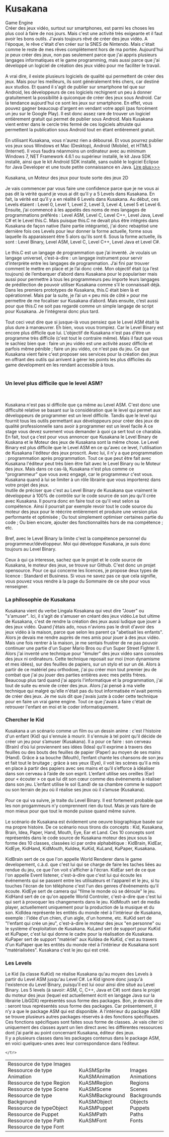# Kusakana
Game Engine<br/>
Créer des jeux vidéo, surtout sur smartphones, est parmi les choses les plus cool à faire de nos jours. Mais c'est une activité très exigeante et il faut avoir les bons outils. J'avais toujours rêvé de créer des jeux vidéo. A l'époque, le rêve c'était d'en créer sur la SNES de Nintendo. Mais c'était comme le reste de mes rêves complètement hors de ma portée. Aujourd'hui je peux créer des jeux, non pas seulement parce que j'ai appris plusieurs langages informatiques et le game programming, mais aussi parce que j'ai développé un logiciel de création des jeux vidéo pour me faciliter le travail. 
<br/><br/>
A vrai dire, il existe plusieurs logiciels de qualité qui permettent de créer des jeux. Mais pour les meilleurs, ils sont généralement très chers, car destiné aux studios. Et quand il s'agit de publier sur smartphone tel que sur Android, les développeurs de ces logiciels rechignent un peu à donner gratuitement la possibilité à quiconque de créer des jeux sous Android. Car la tendance aujourd'hui ce sont les jeux sur smartphone. En effet, vous pouvez gagner beaucoup d'argent en vendant votre appli (pas forcément un jeu sur le Google Play). Il est donc assez rare de trouver un logiciel entièrement gratuit qui permet de publier sous Android. Mais Kusakana vient entrer dans le cercle très fermé de ces logiciels altruiste qui permettent la publication sous Android tout en étant entièrement gratuit. 
<br/><br/>
En utilisant Kusakana, vous n'aurez rien a déboursé. Et vous pourrez publier vos jeux sous Windows et Mac (Desktop), Android (Mobile), et HTML5 (Internet). Il vous faudra néanmoins un ordinateur avec au minimum Windows 7, NET Framework 4.6.1 ou supérieur installé, le kit Java SDK installé, ainsi que le kit Android SDK installé, sans oublié le logiciel Eclipse for Java Developer et une toute petite connaissance en Java. 
<a href= "http://www.negrorevolutio.com/kusakana.html" >Lire plus>>></a>
<br/><br/>
Kusakana, un Moteur des jeux pour toute sorte des jeux 2D
<br/><br/>
Je vais commencer par vous faire une confidence parce que je ne vous ai pas dit la vérité quand je vous ai dit qu’il y a 5 Levels dans Kusakana. En fait, la vérité est qu’il y a en réalité 6 Levels dans Kusakana. Au début, ces Levels étaient : Level 0, Level 1, Level 2, Level 3, Level 4, Level 5 et Level 6. Ensuite, j’ai commencé à les appelés des noms de mes langages de programmations préférés : Level ASM, Level C, Level C++, Level Java, Level C# et le Level this.C. Mais puisque this.C ne devait plus être intégrés dans Kusakana de façon native (faire partie intégrante), j'ai donc rebaptisé une dernière fois ces Levels pour leur donner la forme actuelle, forme sous laquelle ils apparaissent être 5 alors qu'ils sont 6. Sous la forme actuelle, ils sont : Level Binary, Level ASM, Level C, Level C++, Level Java et Level C#.
<br/><br/>
Le this.C est un langage de programmation que j’ai inventé. Je voulais un langage universel, c’est-à-dire : un langage instrument pour servir d’interprète entre les langages de programmation. J’ai fini par trouver comment le mettre en place et je l’ai donc créé. Mon objectif était (ça l’est toujours) de l’embarquer d’abord dans Kusakana pour le populariser mais aussi pour permettre à tous les programmeurs peu importe leurs langages de prédilection de pouvoir utiliser Kusakana comme s’il le connaissait déjà. Dans les premiers prototypes de Kusakana, this.C était bien là et opérationnel. Mais par la suite, je l’ai un « peu mis de côté » pour me permettre de me focaliser sur Kusakana d’abord. Mais ensuite, c’est aussi pour que this.C ne soit pas regardé comme un simple langage de script pour Kusakana. Je l’intégrerai donc plus tard.
<br/><br/>
Tout ceci veut dire que si jusque-là vous pensiez que le Level ASM était la plus dure à manœuvrer. Eh bien, vous vous trompiez. Car le Level Binary est encore plus difficile que lui.
L'objectif de Kusakana n'est pas d'être un programme très difficile (c'est tout le contraire même). Mais il faut que vous le sachiez bien que : faire un jeu vidéo est une activité assez difficile et parfois même pénible ; faire un jeu vidéo, ce n'est pas du jeu. Ce que Kusakana vient faire c'est proposer ses services pour la création des jeux en offrant des outils qui arrivent à gérer les points les plus difficiles du game development en les rendant accessible à tous.
<br/><br/>
<h3>Un level plus difficile que le level ASM?</h3>
<br/><br/>
Kusakana n'est pas si difficile que ça même au Level ASM. C'est donc une difficulté relative se basant sur la considération que le level qui permet aux développeurs de programmer est un level difficile. Tandis que le level qui fournit tous les outils permettant aux développeurs pour créer des jeux de qualité professionnelle sans avoir à programmer est un level facile
A ce stage vous devez surement vous demander à quoi ça sert tout ce charabia. En fait, tout ça c’est pour vous annoncer que Kusakana le Level Binary de Kuskana et le Moteur des jeux de Kusakana sont la même chose.
Le Level Binary est plus difficile que le Level ASM en ce qu'avec ce level, l'utilisation de Kusakana l'éditeur des jeux proscrit. Avec lui, il n'y a que programmation : programmation après programmation. Tout ce que peut être fait avec Kusakana l'éditeur peut très bien être fait avec le Level Binary ou le Moteur des jeux. Mais dans ce cas-là, Kusakana n'est plus comme ce "programmeur" que vous avez engagé, car le programmeur c'est vous. Kusakana quand à lui se limiter à un rôle librairie que vous importerez dans votre projet des jeux.<br/>
Inutile de préciser que c'est au Level Binary de Kusakana que vraiment le développeur à 100% de contrôle sur le code source de son jeu qu'il crée avec Kusakana. Il pourra donc en faire tout ce qu'il veut selon sa compétence. Ainsi il pourrait par exemple revoir tout le code source du moteur des jeux pour le réécrire entièrement et produire une version plus performante et optimisée ; Ou tout simplement optimiser certaines partie du code ; Ou bien encore, ajouter des fonctionnalités hors de ma compétence ; etc.
<br/><br/>
Bref, avec le Level Binary la limite c'est la compétence personnel du programmeur/dévéloppeur. Moi qui développe Kusakana, je suis donc toujours au Level Binary.
<br/><br/>
Ceux à qui ça interesse, sachez que le projet et le code source de Kusakana, le moteur des jeux, se trouve sur Github. C'est donc un projet opensource. Pour ce qui concerne les licences, je propose deux types de licence : Standard et Business. Si vous ne savez pas ce que cela signifie, vous pouvez vous rendre à la page du Sommaire de ce site pour vous renseigner.

<h3>La philosophie de Kusakana</h3>

Kusakana vient du verbe Lingala Kosakana qui veut dire "Jouer" ou "s'amuser". Ici, il s'agit de s'amuser en créant des jeux vidéo.Le but ultime de Kusakana, c'est de rendre la création des jeux aussi ludique que jouer à des jeux vidéo.
Quand j'étais ado, nous n'avions pas le droit d'avoir des jeux vidéo à la maison, parce que selon les parent ça "abetisait les enfants". Alors je devais me rendre auprès de mes amis pour jouer à des jeux vidéo. Mais une fois rentrer à la maison, je me sentais frustrer de ne pas pouvoir continuer une partie d'un Super Mario Bros ou d'un Super Street Fighter II. Alors j'ai inventé une technique pour "émuler" des jeux vidéo sans consoles des jeux ni ordinateurs. Cette technique reposait sur moi (mon dynamisme et mes idées), sur des feuilles de papiers, sur un stylo et sur un dé. Alors à partir de ce matériel peu orthodoxe, j'ai pu créer mon tout premier jeu de combat que j'ai pu jouer des parties entières avec mes petits frères.
Beaucoup plus tard quand j'ai appris l'informatique et la programmation, j'ai tout de suite eu envie de créer des jeux. Alors j'ai pensé à ma vielle technique qui malgré qu'elle n'était pas du tout informatisée m'avait permis de créer des jeux. Je me suis dit que j'avais juste à coder cette technique pour en faire un vrai game engine. Tout ce que j'avais à faire c'était de retrouver l'enfant en moi et le coder informatiquement.

<h3>Chercher le Kid</h3>

Kusakana a un scénario comme un film ou un dessin anime : c'est l'histoire d'un enfant (Kid) qui s'ennuie à mourir. Il s'ennuie à tel point qu’il décide de créer un jeu pour s’amuser (Kusakana). Il a pour ce faire : son cerveau (Brain) d’où lui proviennent ses idées (Idea) qu’il exprime à travers des feuilles ou des bouts des feuilles de papier (Paper) au moyen de ses mains (Hand). Grâce à sa bouche (Mouth), l’enfant chante les chansons de son jeu et fait tout le bruitage ; grâce à ses yeux (Eye), il voit les scènes qu’il a mis en place à partir des papiers avec ses mains et qu’il s’efforce à idéaliser dans son cerveau à l’aide de son esprit. L’enfant utilise ses oreilles (Ear) pour « écouter » ce que lui dit son cœur comme des événements à réaliser dans son jeu. L’enfant utilise le sol (Land) de sa chambre comme le support ou son terrain de jeu où il réalise ses jeux où il s’amuse (Kusakana).
<br/><br/>
Pour ce qui va suivre, je traite du Level Binary. Il est fortement probable que les non progammeurs n'y comprennent rien du tout. Mais je vais faire de mon mieux pour que tout le monde puisse quand même suivre.
<br/><br/>
Le scénario de Kusakana est évidement une oeuvre biographique basée sur ma propre histoire. De ce scénario nous tirons dix concepts : Kid, Kusakana, Brain, Idea, Paper, Hand, Mouth, Eye, Ear et Land. Ces 10 concepts sont représentés dans le code source de Kusakana moteur des jeux sous la forme des 10 classes, classées ici par ordre alphabétique : KidBrain, KidEar, KidEye, KidHand, KidMouth, KuIdea, KuKid, KuLand, KuPaper, Kusakana.
<br/><br/>
KidBrain sert de ce que l'on appelle World Renderer dans le game developement, c.à.d. que c'est lui qui se charge de faire les taches liées au rendue du jeu, ce que l'on voit s'afficher à l'écran.
KidEar sert de ce que l'on appelle Event listener, c'est-à-dire que c'est lui qui écoute les événements qui se passent entre les utilisateurs et l'appareil et le jeu, si tu touches l'écran de ton téléphone c'est l'un des genres d'événements qu'il écoute.
KidEye sert de camera qui "filme le monde où se déroule" le jeu.
KidHand sert de ce qu'on appelle World Controler, c'est-à-dire que c'est lui qui sert à provoquer les changements dans le jeu.
KidMouth sert de media player, actuellement uniquement pour la production de la musique et du son.
KidIdea représente les entités du monde réel à l'intérieur de Kusakana, exemple : l'idée d'un chien, d'un aigle, d'un homme, etc.
KuKid sert de "l'enfant qui crée un jeu", c'est-à-dire le moteur des jeux "en personne" ou le système d'exploitation de Kusakana.
KuLand sert de support pour KuKid et KuPaper, c'est lui qui donne le cadre pour la réalisation de Kusakana.
KuPaper sert de support "matériel" aux KuIdea de KuKid, c'est au travers d'un KuPaper que les entités du monde réel à l'intérieur de Kusakana sont "matérialisées".
Kusakana c'est le jeu qui est créé.

<h3>Les Levels</h3>

Le Kid (la classe KuKid) ne réalise Kusakana qu'au moyen des Levels à partir du Level ASM jusqu'au Level C#. Le Kid ignore donc jusqu'à l'existence du Level Binary, puisqu'il est lui oour ainsi dire situé au Level Binary.
Les 5 levels (à savoir: ASM, C, C++, Java et C#) sont dans le projet du moteur des jeux (lequel est actuellement écrit en langage Java sur la librairie LibGDX) représentés sous forme des packages. Bon, je devrais dire : seront tous représentés sous forme des packages. Car présentement, il n’y a que le package ASM qui est disponible.
A l’intérieur du package ASM se trouve plusieurs autres packages réservés à des fonctions spécifiques. Ces fonctions spécifiques sont faites sous forme de classes. Je vais citer ici uniquement des classes ayant un lien direct avec les différentes ressources dont j’ai parlé au point concernant Kusakana, éditeur des jeux.
<br/>
Il y a plusieurs classes dans les packages contenus dans le package ASM, en voici quelques-unes avec leur correspondance dans l’éditeur.

<table>
  <tr>
    <td>
      Ressource de type Images<br/>
Ressource de type Animation<br/>
Ressource de type Region<br/>
Ressource de type Scene<br/>
Ressource de type Background<br/>
Ressource de typeObject<br/>
Ressource de Puppet<br/>
Ressource de type Path<br/>
Ressource de type Font<br/>
    </td>
    <td>
      KuASMSprite<br/>
KuASMAnimation<br/>
KuASMRegion<br/>
KuASMScene<br/>
KuASMBackground<br/>
KuASMObject<br/>
KuASMPuppet<br/>
KuASMPath<br/>
KuASMFont<br/>
    </td>
    <td>
     Images<br/>
Animations<br/>
Regions<br/>
Scenes<br/>
Backgrounds<br/>
Objects<br/>
Puppets<br/>
Paths<br/>
Fonts<br/>
    </td> 

    </tr>
  </table>
